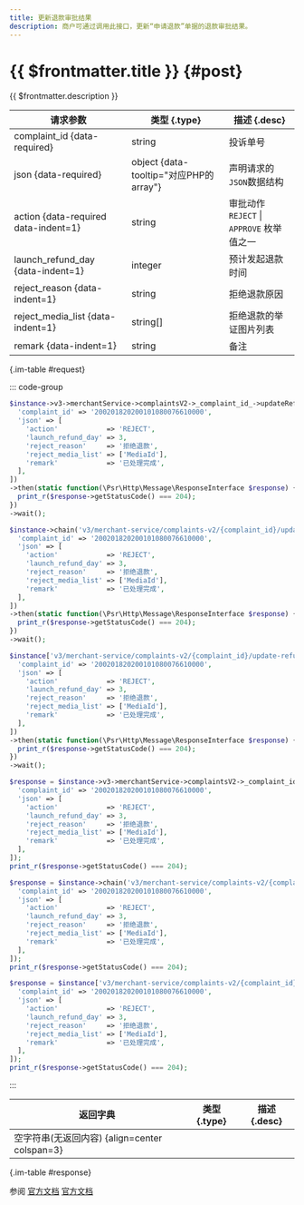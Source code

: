 ```yaml
---
title: 更新退款审批结果
description: 商户可通过调用此接口，更新“申请退款”单据的退款审批结果。
---
```


# {{ $frontmatter.title }} {#post}

{{ $frontmatter.description }}

| 请求参数 | 类型 {.type} | 描述 {.desc}
| --- | --- | ---
| complaint_id {data-required} | string | 投诉单号
| json {data-required} | object {data-tooltip="对应PHP的array"} | 声明请求的`JSON`数据结构
| action {data-required data-indent=1} | string | 审批动作<br/>`REJECT` \| `APPROVE` 枚举值之一
| launch_refund_day {data-indent=1} | integer | 预计发起退款时间
| reject_reason {data-indent=1} | string | 拒绝退款原因
| reject_media_list {data-indent=1} | string[] | 拒绝退款的举证图片列表
| remark {data-indent=1} | string | 备注

{.im-table #request}

::: code-group

```php [异步纯链式]
$instance->v3->merchantService->complaintsV2->_complaint_id_->updateRefundProgress->postAsync([
  'complaint_id' => '200201820200101080076610000',
  'json' => [
    'action'            => 'REJECT',
    'launch_refund_day' => 3,
    'reject_reason'     => '拒绝退款',
    'reject_media_list' => ['MediaId'],
    'remark'            => '已处理完成',
  ],
])
->then(static function(\Psr\Http\Message\ResponseInterface $response) {
  print_r($response->getStatusCode() === 204);
})
->wait();
```

```php [异步声明式]
$instance->chain('v3/merchant-service/complaints-v2/{complaint_id}/update-refund-progress')->postAsync([
  'complaint_id' => '200201820200101080076610000',
  'json' => [
    'action'            => 'REJECT',
    'launch_refund_day' => 3,
    'reject_reason'     => '拒绝退款',
    'reject_media_list' => ['MediaId'],
    'remark'            => '已处理完成',
  ],
])
->then(static function(\Psr\Http\Message\ResponseInterface $response) {
  print_r($response->getStatusCode() === 204);
})
->wait();
```

```php [异步属性式]
$instance['v3/merchant-service/complaints-v2/{complaint_id}/update-refund-progress']->postAsync([
  'complaint_id' => '200201820200101080076610000',
  'json' => [
    'action'            => 'REJECT',
    'launch_refund_day' => 3,
    'reject_reason'     => '拒绝退款',
    'reject_media_list' => ['MediaId'],
    'remark'            => '已处理完成',
  ],
])
->then(static function(\Psr\Http\Message\ResponseInterface $response) {
  print_r($response->getStatusCode() === 204);
})
->wait();
```

```php [同步纯链式]
$response = $instance->v3->merchantService->complaintsV2->_complaint_id_->updateRefundProgress->post([
  'complaint_id' => '200201820200101080076610000',
  'json' => [
    'action'            => 'REJECT',
    'launch_refund_day' => 3,
    'reject_reason'     => '拒绝退款',
    'reject_media_list' => ['MediaId'],
    'remark'            => '已处理完成',
  ],
]);
print_r($response->getStatusCode() === 204);
```

```php [同步声明式]
$response = $instance->chain('v3/merchant-service/complaints-v2/{complaint_id}/update-refund-progress')->post([
  'complaint_id' => '200201820200101080076610000',
  'json' => [
    'action'            => 'REJECT',
    'launch_refund_day' => 3,
    'reject_reason'     => '拒绝退款',
    'reject_media_list' => ['MediaId'],
    'remark'            => '已处理完成',
  ],
]);
print_r($response->getStatusCode() === 204);
```

```php [同步属性式]
$response = $instance['v3/merchant-service/complaints-v2/{complaint_id}/update-refund-progress']->post([
  'complaint_id' => '200201820200101080076610000',
  'json' => [
    'action'            => 'REJECT',
    'launch_refund_day' => 3,
    'reject_reason'     => '拒绝退款',
    'reject_media_list' => ['MediaId'],
    'remark'            => '已处理完成',
  ],
]);
print_r($response->getStatusCode() === 204);
```

:::

| 返回字典 | 类型 {.type} | 描述 {.desc}
| --- | --- | ---
| 空字符串(无返回内容) {align=center colspan=3}

{.im-table #response}

参阅 [官方文档](https://pay.weixin.qq.com/docs/partner/apis/consumer-complaint/complaints/update-refund-progress.html) [官方文档](https://pay.weixin.qq.com/wiki/doc/apiv3/apis/chapter10_2_19.shtml)
